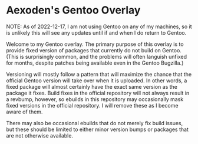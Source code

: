 # Aexoden's Gentoo Overlay

NOTE: As of 2022-12-17, I am not using Gentoo on any of my machines, so it is
unlikely this will see any updates until if and when I do return to Gentoo.

Welcome to my Gentoo overlay. The primary purpose of this overlay is to provide
fixed version of packages that currently do not build on Gentoo. (This is
surprisingly common, and the problems will often languish unfixed for months,
despite patches being available even in the Gentoo Bugzilla.)

Versioning will mostly follow a pattern that will maximize the chance that the
official Gentoo version will take over when it is uploaded. In other words, a
fixed package will almost certainly have the exact same version as the package
it fixes. Build fixes in the official repository will not always result in a
revbump, however, so ebuilds in this repository may occasionally mask fixed
versions in the official repository. I will remove these as I become aware of
them.

There may also be occasional ebuilds that do not merely fix build issues, but
these should be limited to either minor version bumps or packages that are not
otherwise available.


